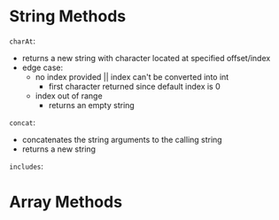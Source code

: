 # String Methods

`charAt`:
- returns a new string with character located at specified offset/index 
- edge case: 
  - no index provided || index can't be converted into int
    - first character returned since default index is 0
  - index out of range
    - returns an empty string

`concat`: 
- concatenates the string arguments to the calling string
- returns a new string

`includes`:


# Array Methods